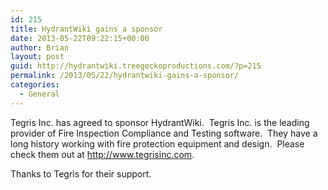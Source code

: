 ```yaml
---
id: 215
title: HydrantWiki gains a sponsor
date: 2013-05-22T09:22:15+00:00
author: Brian
layout: post
guid: http://hydrantwiki.treegeckoproductions.com/?p=215
permalink: /2013/05/22/hydrantwiki-gains-a-sponsor/
categories:
  - General
---
```

Tegris Inc. has agreed to sponsor HydrantWiki.  Tegris Inc. is the leading provider of Fire Inspection Compliance and Testing software.  They have a long history working with fire protection equipment and design.  Please check them out at <http://www.tegrisinc.com>.

Thanks to Tegris for their support.
